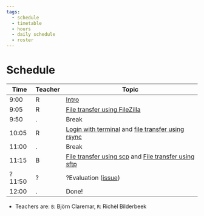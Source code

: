 ```yaml
---
tags:
  - schedule
  - timetable
  - hours
  - daily schedule
  - roster
---
```


# Schedule

Time  |Teacher|Topic
------|-------|-------------------------------------------------
9:00  |R      |[Intro](sessions/intro.md)
9:05  |R      |[File transfer using FileZilla](sessions/filezilla/README.md)
9:50  |.      |Break
10:05 |R      |[Login with terminal](sessions/login_terminal/README.md) and [file transfer using rsync](sessions/rsync/README.md)
11:00 |.      |Break
11:15 |B      |[File transfer using scp](sessions/scp.md) and [File transfer using sftp](sessions/sftp.md)
?11:50|?      |?Evaluation ([issue](https://github.com/UPPMAX/naiss_file_transfer_course/issues/22))
12:00 |.      |Done!

- Teachers are: `B`: Björn Claremar, `R`: Richèl Bilderbeek
